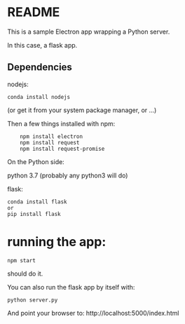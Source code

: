 # README

This is a sample Electron app wrapping a Python server.

In this case, a flask app.

## Dependencies

nodejs:

```
conda install nodejs
```

(or get it from your system package manager, or ...)

Then a few things installed with npm:

```
    npm install electron
    npm install request
    npm install request-promise
```

On the Python side:

python 3.7 (probably any python3 will do)

flask:

```
conda install flask
or
pip install flask
```

# running the app:

```
npm start
```

should do it.

You can also run the flask app by itself with:

```
python server.py
```

And point your browser to: http://localhost:5000/index.html






